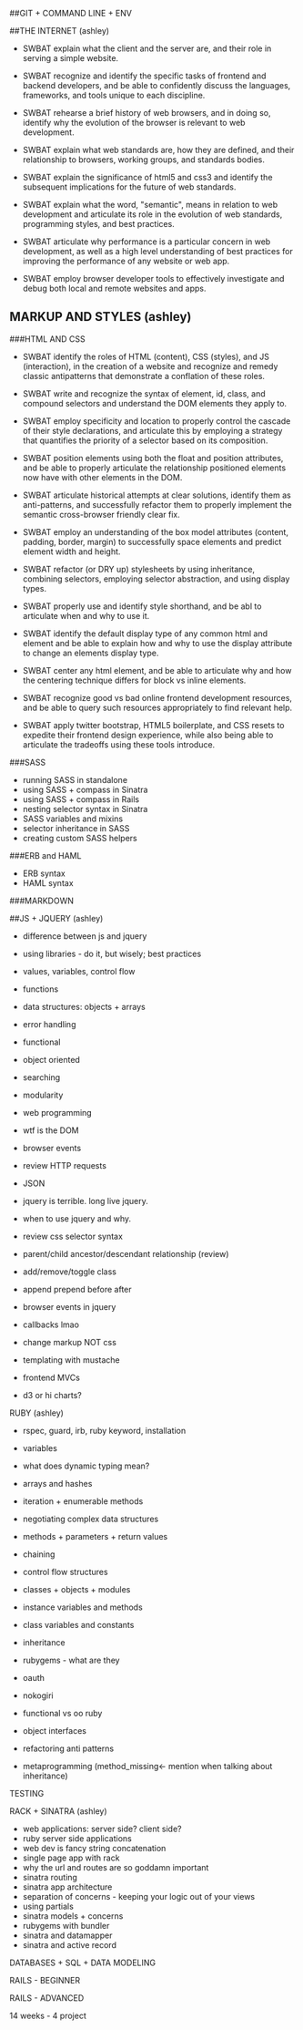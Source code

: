##GIT + COMMAND LINE + ENV

##THE INTERNET (ashley)

* SWBAT explain what the client and the server are, and their role in serving a simple website. 
* SWBAT recognize and identify the specific tasks of frontend and backend developers, and be able to confidently discuss the languages, frameworks, and tools unique to each discipline.

* SWBAT rehearse a brief history of web browsers, and in doing so, identify why the evolution of the browser is relevant to web development. 

* SWBAT explain what web standards are, how they are defined, and their relationship to browsers, working groups, and standards bodies.

* SWBAT explain the significance of html5 and css3 and identify the subsequent implications for the future of web standards.

* SWBAT explain what the word, "semantic", means in relation to web development and articulate its role in the evolution of web standards, programming styles, and best practices.

* SWBAT articulate why performance is a particular concern in web development, as well as a high level understanding of best practices for improving the performance of any website or web app.

* SWBAT employ browser developer tools to effectively investigate and debug both local and remote websites and apps.

## MARKUP AND STYLES (ashley)

###HTML AND CSS

* SWBAT identify the roles of HTML (content), CSS (styles), and JS (interaction), in the creation of a website and recognize and remedy classic antipatterns that demonstrate a conflation of these roles.

* SWBAT write and recognize the syntax of element, id, class, and compound selectors and understand the DOM elements they apply to.

* SWBAT employ specificity and location to properly control the cascade of their style declarations, and articulate this by employing a strategy that quantifies the priority of a selector based on its composition.

* SWBAT position elements using both the float and position attributes, and be able to properly articulate the relationship positioned elements now have with other elements in the DOM.

* SWBAT articulate historical attempts at clear solutions, identify them as anti-patterns, and successfully refactor them to properly implement the semantic cross-browser friendly clear fix. 
* SWBAT employ an understanding of the box model attributes (content, padding, border, margin) to successfully space elements and predict element width and height.

* SWBAT refactor (or DRY up) stylesheets by using inheritance, combining selectors, employing selector abstraction, and using display types.

* SWBAT properly use and identify style shorthand, and be abl to articulate when and why to use it.

* SWBAT identify the default display type of any common html and element and be able to explain how and why to use the display attribute to change an elements display type.

* SWBAT center any html element, and be able to articulate why and how the centering technique differs for block vs inline elements.

* SWBAT recognize good vs bad online frontend development resources, and be able to query such resources appropriately to find relevant help.

* SWBAT apply twitter bootstrap, HTML5 boilerplate, and CSS resets to expedite their frontend design experience, while also being able to articulate the tradeoffs using these tools introduce.

###SASS

* running SASS in standalone
* using SASS + compass in Sinatra
* using SASS + compass in Rails
* nesting selector syntax in Sinatra
* SASS variables and mixins
* selector inheritance in SASS
* creating custom SASS helpers

###ERB and HAML

* ERB syntax
* HAML syntax

###MARKDOWN

##JS + JQUERY (ashley)

* difference between js and jquery
* using libraries - do it, but wisely; best practices

* values, variables, control flow
* functions
* data structures: objects + arrays
* error handling

* functional
* object oriented

* searching
* modularity
* web programming
* wtf is the DOM
* browser events
* review HTTP requests

* JSON

* jquery is terrible. long live jquery.
* when to use jquery and why.
* review css selector syntax
* parent/child ancestor/descendant relationship (review)
* add/remove/toggle class
* append prepend before after
* browser events in jquery
* callbacks lmao

* change markup NOT css

* templating with mustache
* frontend MVCs
* d3 or hi charts?


RUBY (ashley)

* rspec, guard, irb, ruby keyword, installation

* variables
* what does dynamic typing mean?

* arrays and hashes
* iteration + enumerable methods
* negotiating complex data structures

* methods + parameters + return values
* chaining
* control flow structures

* classes + objects + modules
* instance variables and methods
* class variables and constants
* inheritance

* rubygems - what are they
* oauth
* nokogiri

* functional vs oo ruby
* object interfaces
* refactoring anti patterns
* metaprogramming (method_missing<- mention when talking about inheritance)

TESTING

RACK + SINATRA (ashley)

* web applications: server side? client side?
* ruby server side applications
* web dev is fancy string concatenation
* single page app with rack
* why the url and routes are so goddamn important
* sinatra routing
* sinatra app architecture
* separation of concerns - keeping your logic out of your views
* using partials
* sinatra models + concerns
* rubygems with bundler
* sinatra and datamapper
* sinatra and active record

DATABASES + SQL + DATA MODELING

RAILS - BEGINNER

RAILS - ADVANCED

14 weeks - 4 project

